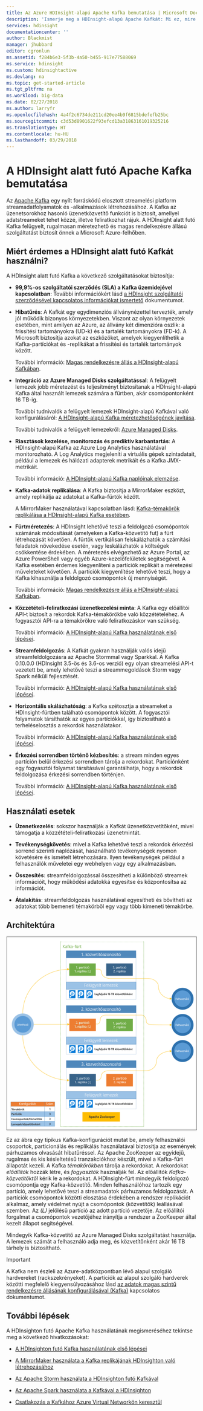 ```yaml
---
title: Az Azure HDInsight-alapú Apache Kafka bemutatása | Microsoft Docs
description: 'Ismerje meg a HDInsight-alapú Apache Kafkát: Mi ez, mire való, hol találhat rá példákat, és hol találhatja meg az első lépésekre vonatkozó információt?'
services: hdinsight
documentationcenter: ''
author: Blackmist
manager: jhubbard
editor: cgronlun
ms.assetid: f284b6e3-5f3b-4a50-b455-917e77588069
ms.service: hdinsight
ms.custom: hdinsightactive
ms.devlang: na
ms.topic: get-started-article
ms.tgt_pltfrm: na
ms.workload: big-data
ms.date: 02/27/2018
ms.author: larryfr
ms.openlocfilehash: 4a4f2c6734de211cd20ee4b9f6815bdefefb25bc
ms.sourcegitcommit: c3d53d8901622f93efcd13a31863161019325216
ms.translationtype: HT
ms.contentlocale: hu-HU
ms.lasthandoff: 03/29/2018
---
```

# <a name="introducing-apache-kafka-on-hdinsight"></a>A HDInsight alatt futó Apache Kafka bemutatása

Az [Apache Kafka](https://kafka.apache.org) egy nyílt forráskódú elosztott streamelési platform streamadatfolyamatok és -alkalmazások létrehozásához. A Kafka az üzenetsorokhoz hasonló üzenetközvetítő funkciót is biztosít, amellyel adatstreameket tehet közzé, illetve feliratkozhat rájuk. A HDInsight alatt futó Kafka felügyelt, rugalmasan méretezhető és magas rendelkezésre állású szolgáltatást biztosít önnek a Microsoft Azure-felhőben.

## <a name="why-use-kafka-on-hdinsight"></a>Miért érdemes a HDInsight alatt futó Kafkát használni?

A HDInsight alatt futó Kafka a következő szolgáltatásokat biztosítja:

* __99,9%-os szolgáltatói szerződés (SLA) a Kafka üzemidejével kapcsolatban__: További információkért lásd [a HDInsight szolgáltatói szerződésével kapcsolatos információkat ismertető](https://azure.microsoft.com/support/legal/sla/hdinsight/v1_0/) dokumentumot.

* __Hibatűrés__: A Kafkát egy egydimenziós állványnézettel tervezték, amely jól működik bizonyos környezetekben. Viszont az olyan környezetek esetében, mint amilyen az Azure, az állvány két dimenzióra oszlik: a frissítési tartományokra (UD-k) és a tartalék tartományokra (FD-k). A Microsoft biztosítja azokat az eszközöket, amelyek kiegyenlíthetik a Kafka-partíciókat és -replikákat a frissítési és tartalék tartományok között. 

    További információ: [Magas rendelkezésre állás a HDInsight-alapú Kafkában](apache-kafka-high-availability.md).

* **Integráció az Azure Managed Disks szolgáltatással**: A felügyelt lemezek jobb méretezést és teljesítményt biztosítanak a HDInsight-alapú Kafka által használt lemezek számára a fürtben, akár csomópontonként 16 TB-ig.

    További tudnivalók a felügyelt lemezek HDInsight-alapú Kafkával való konfigurálásáról: [A HDInsight-alapú Kafka méretezhetőségének javítása](apache-kafka-scalability.md).

    További tudnivalók a felügyelt lemezekről: [Azure Managed Disks](../../virtual-machines/windows/managed-disks-overview.md).

* **Riasztások kezelése, monitorozás és prediktív karbantartás**: A HDInsight-alapú Kafka az Azure Log Analytics használatával monitorozható. A Log Analytics megjeleníti a virtuális gépek szintadatait, például a lemezek és hálózati adapterek metrikáit és a Kafka JMX-metrikáit.

    További információ: [A HDInsight-alapú Kafka naplóinak elemzése](apache-kafka-log-analytics-operations-management.md).

* **Kafka-adatok replikálása**: A Kafka biztosítja a MirrorMaker eszközt, amely replikálja az adatokat a Kafka-fürtök között.

    A MirrorMaker használatával kapcsolatban lásd: [Kafka-témakörök replikálása a HDInsight-alapú Kafka esetében](apache-kafka-mirroring.md).

* **Fürtméretezés**: A HDInsight lehetővé teszi a feldolgozó csomópontok számának módosítását (amelyeken a Kafka-közvetítő fut) a fürt létrehozását követően. A fürtök vertikálisan felskálázhatók a számítási feladatok növekedése esetén, vagy leskálázhatók a költségek csökkentése érdekében. A méretezés elvégezhető az Azure Portal, az Azure PowerShell vagy egyéb Azure-kezelőfelületek segítségével. A Kafka esetében érdemes kiegyenlíteni a partíciók replikáit a méretezési műveleteket követően. A partíciók kiegyenlítése lehetővé teszi, hogy a Kafka kihasználja a feldolgozó csomópontok új mennyiségét.

    További információ: [Magas rendelkezésre állás a HDInsight-alapú Kafkában](apache-kafka-high-availability.md).

* **Közzétételi-feliratkozási üzenetkezelési minta**: A Kafka egy előállítói API-t biztosít a rekordok Kafka-témakörökbe való közzétételéhez. A fogyasztói API-ra a témakörökre való feliratkozáskor van szükség.

    További információ: [A HDInsight-alapú Kafka használatának első lépései](apache-kafka-get-started.md).

* **Streamfeldolgozás**: A Kafkát gyakran használják valós idejű streamfeldolgozásra az Apache Stormmal vagy Sparkkal. A Kafka 0.10.0.0 (HDInsight 3.5-ös és 3.6-os verzió) egy olyan streamelési API-t vezetett be, amely lehetővé teszi a streammegoldások Storm vagy Spark nélküli fejlesztését.

    További információ: [A HDInsight-alapú Kafka használatának első lépései](apache-kafka-get-started.md).

* **Horizontális skálázhatóság**: a Kafka szétosztja a streameket a HDInsight-fürtben található csomópontok között. A fogyasztói folyamatok társíthatók az egyes partíciókkal, így biztosítható a terheléselosztás a rekordok használatakor.

    További információ: [A HDInsight-alapú Kafka használatának első lépései](apache-kafka-get-started.md).

* **Érkezési sorrendben történő kézbesítés**: a stream minden egyes partíción belül érkezési sorrendben tárolja a rekordokat. Partíciónként egy fogyasztói folyamat társításával garantálhatja, hogy a rekordok feldolgozása érkezési sorrendben történjen.

    További információ: [A HDInsight-alapú Kafka használatának első lépései](apache-kafka-get-started.md).

## <a name="use-cases"></a>Használati esetek

* **Üzenetkezelés**: sokszor használják a Kafkát üzenetközvetítőként, mivel támogatja a közzétételi-feliratkozási üzenetmintát.

* **Tevékenységkövetés**: mivel a Kafka lehetővé teszi a rekordok érkezési sorrend szerinti naplózását, használható tevékenységek nyomon követésére és ismételt létrehozására. Ilyen tevékenységek például a felhasználók műveletei egy webhelyen vagy egy alkalmazásban.

* **Összesítés**: streamfeldolgozással összesítheti a különböző streamek információit, hogy működési adatokká egyesítse és központosítsa az információt.

* **Átalakítás**: streamfeldolgozás használatával egyesítheti és bővítheti az adatokat több bemeneti témakörből egy vagy több kimeneti témakörbe.

## <a name="architecture"></a>Architektúra

![Kafka-fürtkonfiguráció](./media/apache-kafka-introduction/kafka-cluster.png)

Ez az ábra egy tipikus Kafka-konfigurációt mutat be, amely felhasználói csoportok, particionálás és replikálás használatával biztosítja az események párhuzamos olvasását hibatűréssel. Az Apache ZooKeeper az egyidejű, rugalmas és kis késleltetésű tranzakciókhoz készült, mivel a Kafka-fürt állapotát kezeli. A Kafka *témakörökben* tárolja a rekordokat. A rekordokat *előállítók* hozzák létre, és *fogyasztók* használják fel. Az előállítók *Kafka-közvetítőktől* kérik le a rekordokat. A HDInsight-fürt mindegyik feldolgozó csomópontja egy Kafka-közvetítő. Minden felhasználóhoz tartozik egy partíció, amely lehetővé teszi a streamadatok párhuzamos feldolgozását. A partíciók csomópontok közötti elosztása érdekében a rendszer replikációt alkalmaz, amely védelmet nyújt a csomópontok (közvetítők) leállásával szemben. Az *(L)* jelölésű partíció az adott partíció vezetője. Az előállítói forgalmat a csomópontok vezetőjéhez irányítja a rendszer a ZooKeeper által kezelt állapot segítségével.

Mindegyik Kafka-közvetítő az Azure Managed Disks szolgáltatást használja. A lemezek számát a felhasználó adja meg, és közvetítőnként akár 16 TB tárhely is biztosítható.

> [!IMPORTANT]
> A Kafka nem észleli az Azure-adatközpontban lévő alapul szolgáló hardvereket (rackszekrényeket). A partíciók az alapul szolgáló hardverek közötti megfelelő kiegyensúlyozásához lásd [az adatok magas szintű rendelkezésre állásának konfigurálásával (Kafka)](apache-kafka-high-availability.md) kapcsolatos dokumentumot.

## <a name="next-steps"></a>További lépések

A HDInsighton futó Apache Kafka használatának megismeréséhez tekintse meg a következő hivatkozásokat:

* [A HDInsighton futó Kafka használatának első lépései](apache-kafka-get-started.md)

* [A MirrorMaker használata a Kafka replikájának HDInsighton való létrehozásához](apache-kafka-mirroring.md)

* [Az Apache Storm használata a HDInsighton futó Kafkával](../hdinsight-apache-storm-with-kafka.md)

* [Az Apache Spark használata a Kafkával a HDInsighton](../hdinsight-apache-spark-with-kafka.md)

* [Csatlakozás a Kafkához Azure Virtual Networkön keresztül](apache-kafka-connect-vpn-gateway.md)